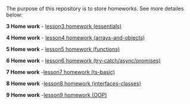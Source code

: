 The purpose of this repository is to store homeworks. See more detailes below:

**3 Home work** - [lesson3 homework (essentials)](lesson3-homework)

**4 Home work** - [lesson4 homework (arrays-and-objects)](lesson4-homework)

**5 Home work** - [lesson5 homework (functions)](lesson5-homework)

**6 Home work** - [lesson6 homework (try-catch/async/promises)](lesson6-homework)

**7 Home work** -[lesson7 homework (ts-basic)](lesson7-homework)

**8 Home work** -[lesson8 homework (interfaces-classes)](lesson8-homework)

**9 Home work** -[lesson9 homework (OOP)](lesson9-homework)



